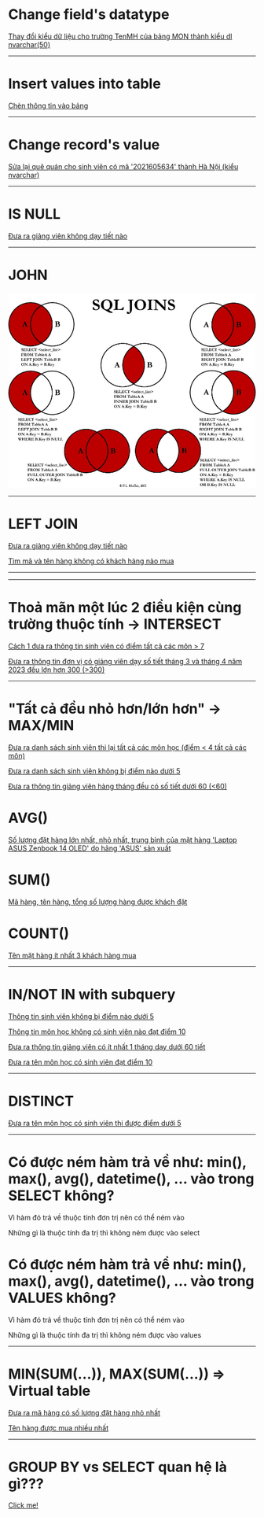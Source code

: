 # Change field's datatype

[Thay đổi kiểu dữ liệu cho trường TenMH của bảng MON thành kiểu dl nvarchar(50)](/QLDIEMSINHVIEN/README.md#thay-đổi-kiểu-dữ-liệu-cho-trường-tenmh-của-bảng-mon-thành-kiểu-dl-nvarchar50)



---
# Insert values into table

[Chèn thông tin vào bảng](/QLDIEMSINHVIEN/README.md#chèn-thông-tin-vào-bảng)



---
# Change record's value

[Sửa lại quê quán cho sinh viên có mã '2021605634' thành Hà Nội (kiểu nvarchar)](/QLDIEMSINHVIEN/README.md#sửa-lại-quê-quán-cho-sinh-viên-có-mã-2021605634-thành-hà-nội-kiểu-nvarchar)


---
# **IS NULL**

[Đưa ra giảng viên không dạy tiết nào](/QUANLYGIANGDAY/README.md#đưa-ra-giảng-viên-không-dạy-tiết-nào)

---


# JOHN
![](imgs/Johns.jpg)

---
# **LEFT JOIN**



[Đưa ra giảng viên không dạy tiết nào](/QUANLYGIANGDAY/README.md#đưa-ra-giảng-viên-không-dạy-tiết-nào)

[Tìm mã và tên hàng không có khách hàng nào mua](/QUANLYBANHANG/README.md#tìm-mã-và-tên-hàng-không-có-khách-hàng-nào-mua)

---



---
# Thoả mãn một lúc 2 điều kiện cùng trường thuộc tính -> **INTERSECT**

[Cách 1 đưa ra thông tin sinh viên có điểm tất cả các môn > 7](/QLDIEMSINHVIEN/README.md#cách-1-đưa-ra-thông-tin-sinh-viên-có-điểm-tất-cả-các-môn--7)

[Đưa ra thông tin đơn vị có giảng viên dạy số tiết tháng 3 và tháng 4 năm 2023 đều lớn hơn 300 (>300)](/QUANLYGIANGDAY/README.md#đưa-ra-thông-tin-đơn-vị-có-giảng-viên-dạy-số-tiết-tháng-3-và-tháng-4-năm-2023-đều-lớn-hơn-300-300)




---
# "Tất cả đều nhỏ hơn/lớn hơn" -> **MAX/MIN**

[Đưa ra danh sách sinh viên thi lại tất cả các môn học (điểm < 4 tất cả các môn)](/QLDIEMSINHVIEN/README.md#đưa-ra-danh-sách-sinh-viên-thi-lại-tất-cả-các-môn-học-điểm--4-tất-cả-các-môn)

[Đưa ra danh sách sinh viên không bị điểm nào dưới 5](/QLDIEMSINHVIEN/README.md#đưa-ra-danh-sách-sinh-viên-không-bị-điểm-nào-dưới-5)

[Đưa ra thông tin giảng viên hàng tháng đều có số tiết dưới 60 (<60)](/QUANLYGIANGDAY/README.md#đưa-ra-thông-tin-giảng-viên-hàng-tháng-đều-có-số-tiết-dưới-60-60)


# **AVG()**
[Số lượng đặt hàng lớn nhất, nhỏ nhất, trung bình của mặt hàng 'Laptop ASUS Zenbook 14 OLED' do hãng 'ASUS' sản xuất](/QUANLYBANHANG/README.md#số-lượng-đặt-hàng-lớn-nhất-nhỏ-nhất-trung-bình-của-mặt-hàng-laptop-asus-zenbook-14-oled-do-hãng-asus-sản-xuất)

# **SUM()**
[Mã hàng, tên hàng, tổng số lượng hàng được khách đặt](/QUANLYBANHANG/README.md#mã-hàng-tên-hàng-tổng-số-lượng-hàng-được-khách-đặt)

# **COUNT()**
[Tên mặt hàng ít nhất 3 khách hàng mua](/QUANLYBANHANG/README.md#tên-mặt-hàng-ít-nhất-3-khách-hàng-mua)


---
# IN/NOT IN with subquery
[Thông tin sinh viên không bị điểm nào dưới 5](/QLDIEMSINHVIEN/README.md#thông-tin-sinh-viên-không-bị-điểm-nào-dưới-5)

[Thông tin môn học không có sinh viên nào đạt điểm 10](/QLDIEMSINHVIEN/README.md#thông-tin-môn-học-không-có-sinh-viên-nào-đạt-điểm-10)

[Đưa ra thông tin giảng viên có ít nhất 1 tháng dạy dưới 60 tiết](/QUANLYGIANGDAY/README.md#đưa-ra-thông-tin-giảng-viên-có-ít-nhất-1-tháng-dạy-dưới-60-tiết)

[Đưa ra tên môn học có sinh viên đạt điểm 10](/QLDIEMSINHVIEN/README.md#đưa-ra-tên-môn-học-có-sinh-viên-đạt-điểm-10)

---
# DISTINCT
[Đưa ra tên môn học có sinh viên thi được điểm dưới 5](/QLDIEMSINHVIEN/README.md#đưa-ra-tên-môn-học-có-sinh-viên-thi-được-điểm-dưới-5)


---
# Có được ném hàm trả về như: min(), max(), avg(), datetime(), ... vào trong SELECT không?
Vì hàm đó trả về thuộc tính đơn trị nên có thể ném vào

Những gì là thuộc tính đa trị thì không ném được vào select

# Có được ném hàm trả về như: min(), max(), avg(), datetime(), ... vào trong VALUES không?
Vì hàm đó trả về thuộc tính đơn trị nên có thể ném vào

Những gì là thuộc tính đa trị thì không ném được vào values

---
# **MIN(SUM(...))**, **MAX(SUM(...))** => Virtual table
[Đưa ra mã hàng có số lượng đặt hàng nhỏ nhất](/QUANLYBANHANG/README.md#mã-hàng-có-số-lượng-đặt-hàng-nhỏ-nhất-không-sử-dụng-sort)

[Tên hàng được mua nhiều nhất](/QUANLYBANHANG/README.md#tên-hàng-được-mua-nhiều-nhất)


---
# GROUP BY vs SELECT quan hệ là gì???
[Click me!](/QUANLYBANHANG/README.md#quan-hệ-giữa-select-và-group-by-là-gì)